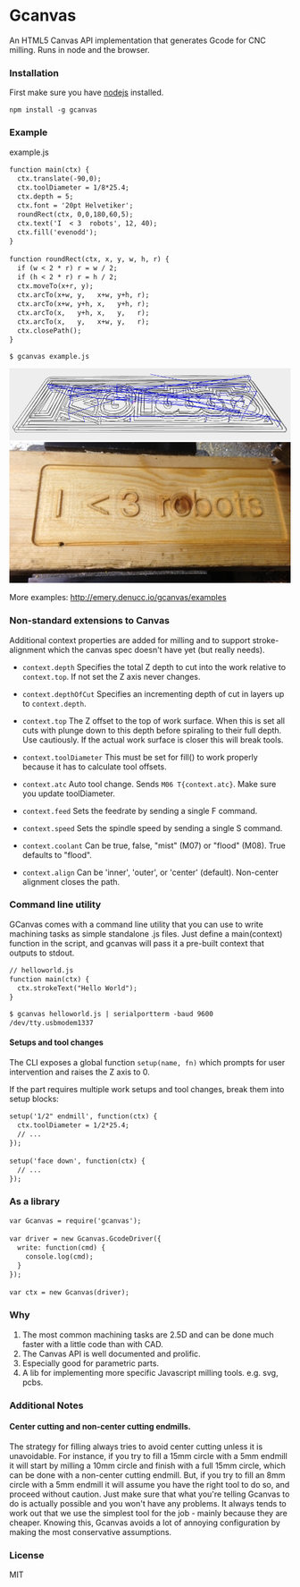 Gcanvas
========
An HTML5 Canvas API implementation that generates Gcode for CNC milling. Runs in node and the browser. 

### Installation
First make sure you have [nodejs](http://nodejs.org) installed.
```
npm install -g gcanvas
```

### Example
example.js
```
function main(ctx) {
  ctx.translate(-90,0);
  ctx.toolDiameter = 1/8*25.4;
  ctx.depth = 5;
  ctx.font = '20pt Helvetiker';
  roundRect(ctx, 0,0,180,60,5);
  ctx.text('I  < 3  robots', 12, 40);
  ctx.fill('evenodd');
}

function roundRect(ctx, x, y, w, h, r) {
  if (w < 2 * r) r = w / 2;
  if (h < 2 * r) r = h / 2;
  ctx.moveTo(x+r, y);
  ctx.arcTo(x+w, y,   x+w, y+h, r);
  ctx.arcTo(x+w, y+h, x,   y+h, r);
  ctx.arcTo(x,   y+h, x,   y,   r);
  ctx.arcTo(x,   y,   x+w, y,   r);
  ctx.closePath();
}
```
```
$ gcanvas example.js
```

![alt](examples/screeny.png)
![alt](examples/example-irl.jpg)

More examples: http://emery.denucc.io/gcanvas/examples

### Non-standard extensions to Canvas 

Additional context properties are added for milling
and to support stroke-alignment which the canvas spec doesn't have yet (but really needs).

* `context.depth` Specifies the total Z depth to cut into the work relative to `context.top`. If not set the Z axis never changes. 

* `context.depthOfCut` Specifies an incrementing depth of cut in layers up to `context.depth`.

* `context.top` The Z offset to the top of work surface. When this is set all cuts with plunge down to this depth before spiraling to their full depth. Use cautiously. If the actual work surface is closer this will break tools.

* `context.toolDiameter` This must be set for fill() to work properly because it has to calculate tool offsets.

* `context.atc` Auto tool change. Sends `M06 T{context.atc}`. Make sure you update toolDiameter.

* `context.feed` Sets the feedrate by sending a single F command.

* `context.speed` Sets the spindle speed by sending a single S command.

* `context.coolant` Can be true, false, "mist" (M07) or "flood" (M08). True defaults to "flood".

* `context.align` Can be 'inner', 'outer', or 'center' (default). Non-center alignment closes the path.

### Command line utility
GCanvas comes with a command line utility that you can use to write
machining tasks as simple standalone .js files. Just define a main(context) function in the script, and gcanvas will pass it a
pre-built context that outputs to stdout.

```
// helloworld.js
function main(ctx) {
  ctx.strokeText("Hello World");
}
```
```
$ gcanvas helloworld.js | serialportterm -baud 9600 /dev/tty.usbmodem1337
```

#### Setups and tool changes

The CLI exposes a global function `setup(name, fn)` which prompts for user
intervention and raises the Z axis to 0.

If the part requires multiple work setups and tool changes, break them into setup blocks:

```
setup('1/2" endmill', function(ctx) { 
  ctx.toolDiameter = 1/2*25.4;
  // ...
});

setup('face down', function(ctx) { 
  // ...
});
```

### As a library
```
var Gcanvas = require('gcanvas');

var driver = new Gcanvas.GcodeDriver({
  write: function(cmd) {
    console.log(cmd);
  }
});

var ctx = new Gcanvas(driver);
```

### Why

1. The most common machining tasks are 2.5D and can be done much faster with a little code than with CAD.
2. The Canvas API is well documented and prolific.
3. Especially good for parametric parts.
4. A lib for implementing more specific Javascript milling tools. e.g. svg, pcbs.


### Additional Notes

#### Center cutting and non-center cutting endmills.
  The strategy for filling always tries to avoid center cutting
  unless it is unavoidable. For instance, if you try to fill a 15mm circle with a 5mm endmill it will start by milling a 10mm circle and finish with a full 15mm circle, which can be done with a non-center cutting endmill. But, if you try to fill an 8mm circle with a 5mm endmill it will assume you have the right tool to do so, and proceed without caution. Just make sure that what you're telling Gcanvas to do is actually possible and you won't have any problems. It always tends to work out that we use the simplest tool for the job - mainly because they are cheaper. Knowing this, Gcanvas avoids a lot of annoying configuration by making the most conservative assumptions.
  
### License

MIT
